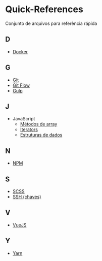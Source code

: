 # Quick-References

Conjunto de arquivos para referência rápida

## D
  - [Docker](references/docker.md)

## G
  - [Git](references/git.md)
  - [Git Flow](references/git-flow.md)
  - [Gulp](references/gulp.md)

## J
  - JavaScript
    - [Métodos de array](references/js-array-methods.md)
    - [Iterators](references/js-iterators.md)
    - [Estruturas de dados](references/js-data-structures.md)

## N
  - [NPM](references/npm.md)

## S
  - [SCSS](references/scss.md)
  - [SSH (chaves)](references/ssh-keys.md)

## V
  - [VueJS](references/vuejs.md)

## Y
  - [Yarn](references/yarn.md)
